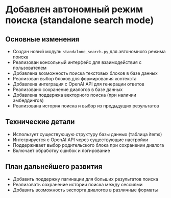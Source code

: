# Добавлен автономный режим поиска (standalone search mode)

## Основные изменения
- Создан новый модуль `standalone_search.py` для автономного режима поиска
- Реализован консольный интерфейс для взаимодействия с пользователем
- Добавлена возможность поиска текстовых блоков в базе данных
- Реализован выбор блоков для формирования контекста
- Добавлена интеграция с OpenAI API для генерации ответов
- Реализовано сохранение диалогов в базе данных
- Добавлена поддержка векторного поиска (при наличии эмбеддингов)
- Реализована история поиска и выбор из предыдущих результатов

## Технические детали
- Использует существующую структуру базы данных (таблица items)
- Интегрируется с OpenAI API через существующие настройки
- Поддерживает выбор родительского блока при сохранении диалога
- Включает обработку ошибок и логирование

## План дальнейшего развития
- Добавить поддержку пагинации для больших результатов поиска
- Реализовать сохранение истории поиска между сессиями
- Добавить возможность экспорта диалогов в различные форматы